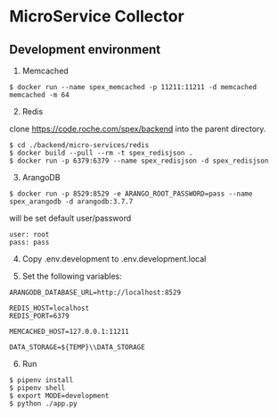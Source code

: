 # MicroService Collector

## Development environment

1. Memcached

`$ docker run --name spex_memcached -p 11211:11211 -d memcached memcached -m 64`

2. Redis

clone https://code.roche.com/spex/backend into the parent directory.  
```
$ cd ./backend/micro-services/redis  
$ docker build --pull --rm -t spex_redisjson .
$ docker run -p 6379:6379 --name spex_redisjson -d spex_redisjson
```

3. ArangoDB

`$ docker run -p 8529:8529 -e ARANGO_ROOT_PASSWORD=pass --name spex_arangodb -d arangodb:3.7.7`

will be set default user/password
```
user: root
pass: pass
```

4. Copy .env.development to .env.development.local

5. Set the following variables:
```
ARANGODB_DATABASE_URL=http://localhost:8529

REDIS_HOST=localhost
REDIS_PORT=6379

MEMCACHED_HOST=127.0.0.1:11211

DATA_STORAGE=${TEMP}\\DATA_STORAGE
```

6. Run

```
$ pipenv install
$ pipenv shell
$ export MODE=development
$ python ./app.py
```
